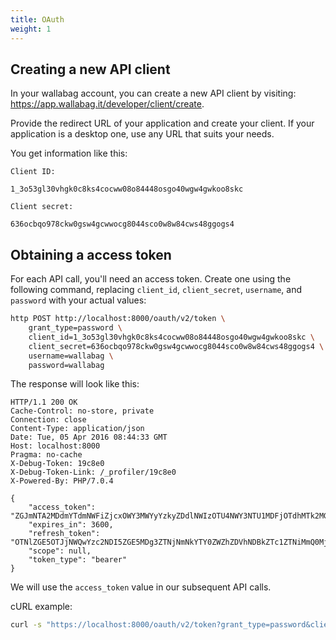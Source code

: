 ```yaml
---
title: OAuth
weight: 1
---
```


## Creating a new API client

In your wallabag account, you can create a new API client by visiting:
https://app.wallabag.it/developer/client/create.

Provide the redirect URL of your application and create your client.
If your application is a desktop one, use any URL that suits your needs.

You get information like this:

```
Client ID:

1_3o53gl30vhgk0c8ks4cocww08o84448osgo40wgw4gwkoo8skc

Client secret:

636ocbqo978ckw0gsw4gcwwocg8044sco0w8w84cws48ggogs4
```

## Obtaining a access token

For each API call, you'll need an access token. Create one using the following 
command, replacing `client_id`, `client_secret`, `username`, and `password` with your actual values:

```bash
http POST http://localhost:8000/oauth/v2/token \
    grant_type=password \
    client_id=1_3o53gl30vhgk0c8ks4cocww08o84448osgo40wgw4gwkoo8skc \
    client_secret=636ocbqo978ckw0gsw4gcwwocg8044sco0w8w84cws48ggogs4 \
    username=wallabag \
    password=wallabag
```

The response will look like this:

```http
HTTP/1.1 200 OK
Cache-Control: no-store, private
Connection: close
Content-Type: application/json
Date: Tue, 05 Apr 2016 08:44:33 GMT
Host: localhost:8000
Pragma: no-cache
X-Debug-Token: 19c8e0
X-Debug-Token-Link: /_profiler/19c8e0
X-Powered-By: PHP/7.0.4

{
    "access_token": "ZGJmNTA2MDdmYTdmNWFiZjcxOWY3MWYyYzkyZDdlNWIzOTU4NWY3NTU1MDFjOTdhMTk2MGI3YjY1ZmI2NzM5MA",
    "expires_in": 3600,
    "refresh_token": "OTNlZGE5OTJjNWQwYzc2NDI5ZGE5MDg3ZTNjNmNkYTY0ZWZhZDVhNDBkZTc1ZTNiMmQ0MjQ0OThlNTFjNTQyMQ",
    "scope": null,
    "token_type": "bearer"
}
```

We will use the `access_token` value in our subsequent API calls.

cURL example:

```bash
curl -s "https://localhost:8000/oauth/v2/token?grant_type=password&client_id=1_3o53gl30vhgk0c8ks4cocww08o84448osgo40wgw4gwkoo8skc&client_secret=636ocbqo978ckw0gsw4gcwwocg8044sco0w8w84cws48ggogs4&username=wallabag&password=wallabag"
```
